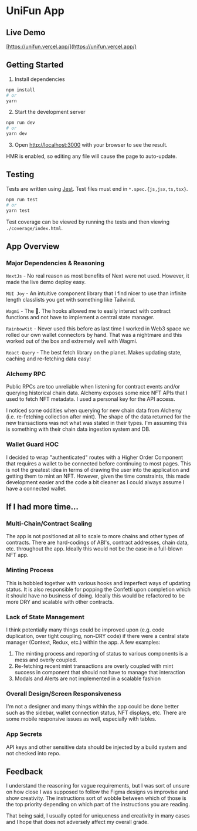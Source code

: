 # UniFun App

## Live Demo
[https://unifun.vercel.app/](https://unifun.vercel.app/)

## Getting Started

1. Install dependencies
```bash
npm install
# or
yarn
```

2. Start the development server

```bash
npm run dev
# or
yarn dev
```
3. Open [http://localhost:3000](http://localhost:3000) with your browser to see the result.

HMR is enabled, so editing any file will cause the page to auto-update.


## Testing
Tests are written using [Jest](https://jestjs.io/). Test files must end in `*.spec.{js,jsx,ts,tsx}`.

```bash
npm run test
# or
yarn test
```

Test coverage can be viewed by running the tests and then viewing `./coverage/index.html`.

## App Overview
### Major Dependencies & Reasoning
`NextJs` - No real reason as most benefits of Next were not used.  However, it made the live demo deploy easy.

`MUI Joy` - An intuitive component library that I find nicer to use than infinite length classlists you get with something like Tailwind.

`Wagmi` - The 🐐. The hooks allowed me to easily interact with contract functions and not have to implement a central state manager.

`RainbowKit` - Never used this before as last time I worked in Web3 space we rolled our own wallet connectors by hand. 
That was a nightmare and this worked out of the box and extremely well with Wagmi.

`React-Query` - The best fetch library on the planet.  Makes updating state, caching and re-fetching data easy!

### Alchemy RPC
Public RPCs are too unreliable when listening for contract events and/or querying historical chain data.
Alchemy exposes some nice NFT APIs that I used to fetch NFT metadata. I used a personal key for the API access.

I noticed some oddities when querying for new chain data from Alchemy (i.e. re-fetching collection after mint).
The shape of the data returned for the new transactions was not what was stated in their types. I'm assuming this is 
something with their chain data ingestion system and DB.  

### Wallet Guard HOC
I decided to wrap "authenticated" routes with a Higher Order Component that requires a wallet to be connected before 
continuing to most pages.  This is not the greatest idea in terms of drawing the user into the application and getting them 
to mint an NFT. However, given the time constraints, this made development easier and the code a bit cleaner as I could
always assume I have a connected wallet.

## If I had more time...
### Multi-Chain/Contract Scaling
The app is not positioned at all to scale to more chains and other types of contracts.  There are hard-codings of ABI's, 
contract addresses, chain data, etc. throughout the app.  Ideally this would not be the case in a full-blown NFT app.

### Minting Process
This is hobbled together with various hooks and imperfect ways of updating status. It is also responsible for popping 
the Confetti upon completion which it should have no business of doing.  Ideally this would be refactored to be more DRY 
and scalable with other contracts.

### Lack of State Management
I think potentially many things could be improved upon (e.g. code duplication, over tight coupling, non-DRY code) if 
there were a central state manager (Context, Redux, etc.) within the app. A few examples:
1. The minting process and reporting of status to various components is a mess and overly coupled. 
2. Re-fetching recent mint transactions are overly coupled with mint success in component that should not have to manage that interaction
3. Modals and Alerts are not implemented in a scalable fashion

### Overall Design/Screen Responsiveness
I'm not a designer and many things within the app could be done better such as the sidebar, wallet connection status, 
NFT displays, etc. There are some mobile responsive issues as well, especially with tables.

### App Secrets
API keys and other sensitive data should be injected by a build system and not checked into repo.

## Feedback
I understand the reasoning for vague requirements, but I was sort of unsure on how close I was supposed to follow the 
Figma designs vs improvise and show creativity.  The instructions sort of wobble between which of those is the top priority
depending on which part of the instructions you are reading. 

That being said, I usually opted for uniqueness and creativity in many cases and I hope that does not adversely affect 
my overall grade.